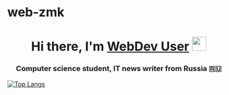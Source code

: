 # web-zmk
 
<h1 align="center">Hi there, I'm <a href="https://github.com/WebDeveloperUser" target="_blank">WebDev User</a> 
<img src="https://github.com/blackcater/blackcater/raw/main/images/Hi.gif" height="32"/></h1>
<h3 align="center">Computer science student, IT news writer from Russia 🇷🇺</h3>

[![Top Langs](https://github-readme-stats.vercel.app/api/top-langs/?username=WebDeveloperUser&layout=compact)](https://github.com/anuraghazra/github-readme-stats)
